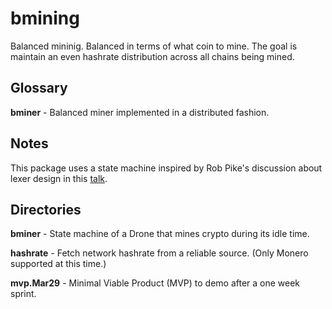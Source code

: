 # bmining

Balanced mininig.  Balanced in terms of what coin to mine. The goal is maintain an even hashrate distribution across all chains being mined.

## Glossary

**bminer** - Balanced miner implemented in a distributed fashion.

## Notes

This package uses a state machine inspired by Rob Pike's discussion about lexer design in this [talk](https://www.youtube.com/watch?v=HxaD_trXwRE).

## Directories

**bminer** - State machine of a Drone that mines crypto during its idle time.

**hashrate** - Fetch network hashrate from a reliable source.  (Only Monero supported at this time.)

**mvp.Mar29** - Minimal Viable Product (MVP) to demo after a one week sprint.
